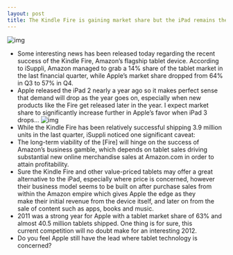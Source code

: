 ```yaml
---
layout: post
title: The Kindle Fire is gaining market share but the iPad remains the king
---
```

![img](http://media.idownloadblog.com/wp-content/uploads/2012/02/kindle-ipad-results.jpg)
* Some interesting news has been released today regarding the recent success of the Kindle Fire, Amazon’s flagship tablet device. According to iSuppli, Amazon managed to grab a 14% share of the tablet market in the last financial quarter, while Apple’s market share dropped from 64% in Q3 to 57% in Q4.
* Apple released the iPad 2 nearly a year ago so it makes perfect sense that demand will drop as the year goes on, especially when new products like the Fire get released later in the year. I expect market share to significantly increase further in Apple’s favor when iPad 3 drops…
![img](http://media.idownloadblog.com/wp-content/uploads/2012/02/kindle-ipad-share.jpg)
* While the Kindle Fire has been relatively successful shipping 3.9 million units in the last quarter, iSuppli noticed one significant caveat:
* The long-term viability of the [Fire] will hinge on the success of Amazon’s business gamble, which depends on tablet sales driving substantial new online merchandise sales at Amazon.com in order to attain profitability.
* Sure the Kindle Fire and other value-priced tablets may offer a great alternative to the iPad, especially where price is concerned, however their business model seems to be built on after purchase sales from within the Amazon empire which gives Apple the edge as they make their initial revenue from the device itself, and later on from the sale of content such as apps, books and music.
* 2011 was a strong year for Apple with a tablet market share of 63% and almost 40.5 million tablets shipped. One thing is for sure, this current competition will no doubt make for an interesting 2012.
* Do you feel Apple still have the lead where tablet technology is concerned?

